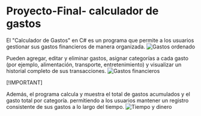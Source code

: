 # Proyecto-Final- calculador de gastos 


El "Calculador de Gastos" en C# es un programa que permite a los usuarios gestionar sus gastos financieros de manera organizada.
![*Gastos ordenado*](https://github.com/Brianjmfi/Proyecto-Final-/assets/158607479/78cfb67b-4f4f-4ee9-ae07-2547e59ff11a)


Pueden agregar, editar y eliminar gastos, asignar categorías a cada gasto (por ejemplo, alimentación, transporte, entretenimiento) y visualizar un historial completo de sus transacciones.  ![*Gastos financieros*](https://github.com/Brianjmfi/Proyecto-Final-/assets/158607479/c1eb3190-b33c-4a97-b2f0-345f86690ac8)

[!IMPORTANT]

Además, el programa calcula y muestra el total de gastos acumulados y el gasto total por categoría. permitiendo a los usuarios mantener un registro consistente de sus gastos a lo largo del tiempo.
![*Tiempo y dinero*](https://github.com/Brianjmfi/Proyecto-Final-/assets/158607479/57416797-5ef0-454d-9253-448271ccdb01)



